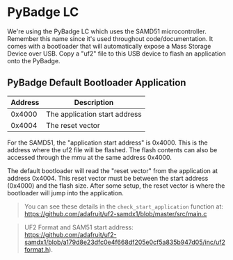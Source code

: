 # PyBadge LC

We're using the PyBadge LC which uses the SAMD51 microcontroller.  Remember this name since it's used throughout code/documentation.  It comes with a bootloader that will automatically expose a Mass Storage Device over USB.  Copy a "uf2" file to this USB device to flash an application onto the PyBadge.


## PyBadge Default Bootloader Application

| Address | Description                   |
|---------|-------------------------------|
| 0x4000  | The application start address |
| 0x4004  | The reset vector              |

For the SAMD51, the "application start address" is 0x4000. This is the address where the uf2 file will be flashed.  The flash contents can also be accessed through the mmu at the same address 0x4000.

The default bootloader will read the "reset vector" from the application at address 0x4004.  This reset vector must be between the start address (0x4000) and the flash size.  After some setup, the reset vector is where the bootloader will jump into the application.

> You can see these details in the `check_start_application` function at: https://github.com/adafruit/uf2-samdx1/blob/master/src/main.c

> UF2 Format and SAM51 start address: https://github.com/adafruit/uf2-samdx1/blob/a179d8e23dfc0e4f668df205e0cf5a835b947d05/inc/uf2format.h).
